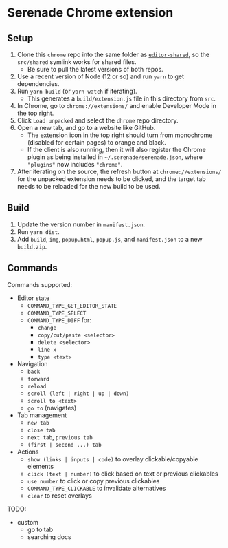 # Serenade Chrome extension

## Setup

1. Clone this `chrome` repo into the same folder as [`editor-shared`](https://github.com/serenadeai/editor-shared), so the `src/shared` symlink works for shared files.
    - Be sure to pull the latest versions of both repos.
2. Use a recent version of Node (12 or so) and run `yarn` to get dependencies.
3. Run `yarn build` (or `yarn watch` if iterating).
    - This generates a `build/extension.js` file in this directory from `src`.
4. In Chrome, go to `chrome://extensions/` and enable Developer Mode in the top right.
5. Click `Load unpacked` and select the `chrome` repo directory.
6. Open a new tab, and go to a website like GitHub.
    - The extension icon in the top right should turn from monochrome (disabled for certain pages) to orange and black.
    - If the client is also running, then it will also register the Chrome plugin as being installed in `~/.serenade/serenade.json`, where `"plugins"` now includes `"chrome"`.
7. After iterating on the source, the refresh button at `chrome://extensions/` for the unpacked extension needs to be clicked, and the target tab needs to be reloaded for the new build to be used.
    
## Build

1. Update the version number in `manifest.json`.
2. Run `yarn dist`.
3. Add `build`, `img`, `popup.html`, `popup.js`, and `manifest.json` to a new `build.zip`.   
    
## Commands

Commands supported:

- Editor state
    - `COMMAND_TYPE_GET_EDITOR_STATE`
    - `COMMAND_TYPE_SELECT`
    - `COMMAND_TYPE_DIFF` for:
      - `change`
      - `copy/cut/paste <selector>`
      - `delete <selector>`
      - `line x`
      - `type <text>`
- Navigation
    - `back`
    - `forward`
    - `reload`
    - `scroll (left | right | up | down)`
    - `scroll to <text>`
    - `go to` (navigates)
- Tab management
    - `new tab`
    - `close tab`
    - `next tab`, `previous tab`
    - `(first | second ...) tab`
- Actions
    - `show (links | inputs | code)` to overlay clickable/copyable elements
    - `click (text | number)` to click based on text or previous clickables
    - `use number` to click or copy previous clickables
    - `COMMAND_TYPE_CLICKABLE` to invalidate alternatives
    - `clear` to reset overlays
    
TODO:
- custom
    - go to tab
    - searching docs
